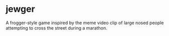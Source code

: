 # jewger

A frogger-style game inspired by the meme video clip of large nosed people attempting to cross the street during a marathon.
